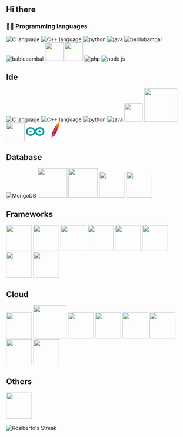 ## Hi there
<div>

###  👨‍💻  Programming languages
<!-- ![YouTube Channel Subscribers](https://img.shields.io/youtube/channel/subscribers/UCMS8crvN1a1SPjTqc8N26FA?style=social) -->

<p align='left'>
<img src="https://raw.githubusercontent.com/bablubambal/All_logo_and_pictures/1ac69ce5fbc389725f16f989fa53c62d6e1b4883/programming%20languages/c.svg" alt="C language" height="50" width="50" />
<img src="https://raw.githubusercontent.com/bablubambal/All_logo_and_pictures/1ac69ce5fbc389725f16f989fa53c62d6e1b4883/programming%20languages/c%2B%2B.svg" alt="C++ language" height="50" width="50" /> 
<img src="https://raw.githubusercontent.com/bablubambal/All_logo_and_pictures/1ac69ce5fbc389725f16f989fa53c62d6e1b4883/programming%20languages/python.svg" alt="python" height="50" width="50" /> 
<img src="https://raw.githubusercontent.com/bablubambal/All_logo_and_pictures/1ac69ce5fbc389725f16f989fa53c62d6e1b4883/programming%20languages/java.svg" alt="java" height="50" width="50" /> 
<img src="https://raw.githubusercontent.com/bablubambal/All_logo_and_pictures/1ac69ce5fbc389725f16f989fa53c62d6e1b4883/programming%20languages/javascript.svg" alt="bablubambal" height="50" width="50" /> 
<img src="https://raw.githubusercontent.com/bablubambal/All_logo_and_pictures/1ac69ce5fbc389725f16f989fa53c62d6e1b4883/programming%20languages/typescript.svg" alt="bablubambal" height="50" width="50" /> 

<img src="https://github.com/bablubambal/All_logo_and_pictures/blob/main/programming%20languages/bash.svg" height="50" width="50" />

<img src="https://github.com/bablubambal/All_logo_and_pictures/blob/main/programming%20languages/kotlin.svg" height="50" width="50" />

<img src="https://raw.githubusercontent.com/bablubambal/All_logo_and_pictures/1ac69ce5fbc389725f16f989fa53c62d6e1b4883/social%20icons/php.svg" alt="php" height="50" width="50" />
<img src="https://raw.githubusercontent.com/bablubambal/All_logo_and_pictures/1ac69ce5fbc389725f16f989fa53c62d6e1b4883/frameworks/nodejs.svg" alt="node js" height="50" width="50" />
</p>

## Ide
<p align='left'>
<img src="https://raw.githubusercontent.com/bablubambal/All_logo_and_pictures/62487087dc4f4f5efee637addbc67a16dd374bf6/text%20editors/atom.svg" alt="C language" height="50" width="50" />
<img src="https://raw.githubusercontent.com/bablubambal/All_logo_and_pictures/62487087dc4f4f5efee637addbc67a16dd374bf6/text%20editors/notepad%2B%2B.png" alt="C++ language" height="50" width="50" /> 
<img src="https://raw.githubusercontent.com/bablubambal/All_logo_and_pictures/62487087dc4f4f5efee637addbc67a16dd374bf6/text%20editors/sublime.svg" alt="python" height="50" width="50" /> 
<img src="https://raw.githubusercontent.com/bablubambal/All_logo_and_pictures/62487087dc4f4f5efee637addbc67a16dd374bf6/text%20editors/vscode.svg" alt="java" height="50" width="50" /> 
<img src="https://github.com/bablubambal/All_logo_and_pictures/blob/main/ides/android-studio.svg" height="50" width="50" />
<img src="https://github.com/bablubambal/All_logo_and_pictures/blob/main/ides/eclipse.svg" height="90" width="90" />
<img src="https://github.com/bablubambal/All_logo_and_pictures/blob/main/ides/intellij.svg" height="50" width="50" />
<img src="https://github.com/devicons/devicon/blob/master/icons/arduino/arduino-original.svg" height="50" width="50" />
<img src="https://github.com/devicons/devicon/blob/master/icons/apache/apache-original.svg" height="50" width="50" />
</p>

## Database
<p align='left'>
<img src="https://github.com/bablubambal/All_logo_and_pictures/blob/main/databases/mongodb.svg" alt="MongoDB" height="120" width="120" />
<img src="https://github.com/bablubambal/All_logo_and_pictures/blob/main/databases/mysql.svg" height="80" width="80" />
<img src="https://github.com/bablubambal/All_logo_and_pictures/blob/main/databases/oracle.svg" height="80" width="80" />
<img src="https://github.com/bablubambal/All_logo_and_pictures/blob/main/databases/postgresql.svg" height="70" width="70" />
<img src="https://github.com/bablubambal/All_logo_and_pictures/blob/main/databases/redis.svg" height="70" width="70" />  
</p>

## Frameworks
<p align='left'>
<img src="https://github.com/bablubambal/All_logo_and_pictures/blob/main/frameworks/android.svg" height="70" width="70" />
<img src="https://github.com/bablubambal/All_logo_and_pictures/blob/main/frameworks/angular.svg" height="70" width="70" />
<img src="https://github.com/bablubambal/All_logo_and_pictures/blob/main/frameworks/boostrap.svg" height="70" width="70" />
<img src="https://github.com/bablubambal/All_logo_and_pictures/blob/main/frameworks/django.svg" height="70" width="70" />
<img src="https://github.com/bablubambal/All_logo_and_pictures/blob/main/frameworks/flask.svg" height="70" width="70" />
<img src="https://github.com/bablubambal/All_logo_and_pictures/blob/main/frameworks/jquery.svg" height="70" width="70" />
<img src="https://github.com/bablubambal/All_logo_and_pictures/blob/main/frameworks/materialize.svg" height="70" width="70" />
<img src="https://github.com/bablubambal/All_logo_and_pictures/blob/main/frameworks/spring.svg" height="70" width="70" />
</p>

## Cloud
<p align='left'>
<img src="https://github.com/bablubambal/All_logo_and_pictures/blob/main/cloud/amazon.svg" height="70" width="70" />
<img src="https://github.com/bablubambal/All_logo_and_pictures/blob/main/cloud/azure.svg" height="90" width="90" />
<img src="https://github.com/bablubambal/All_logo_and_pictures/blob/main/cloud/bitbucket.svg" height="70" width="70" />
<img src="https://github.com/bablubambal/All_logo_and_pictures/blob/main/cloud/docker.svg" height="70" width="70" />
<img src="https://github.com/bablubambal/All_logo_and_pictures/blob/main/cloud/firebase.svg" height="70" width="70" />
<img src="https://github.com/bablubambal/All_logo_and_pictures/blob/main/cloud/github.svg" height="70" width="70" />
<img src="https://github.com/bablubambal/All_logo_and_pictures/blob/main/cloud/gitlab.svg" height="70" width="70" />
<img src="https://github.com/bablubambal/All_logo_and_pictures/blob/main/cloud/heroku.svg" height="70" width="70" />
</p>

## Others
<p align='left'>
<img src="" height="70" width="70" />
</p>


<!-- 
![Rosiberto's Stats](https://github-readme-stats.vercel.app/api?username=Rosiberto&theme=algolia&show_icons=true&hide_border=true&count_private=true)
![Rosiberto's Top Languages](https://github-readme-stats.vercel.app/api/top-langs/?username=Rosiberto&theme=algolia&show_icons=true&hide_border=true&layout=compact) -->

![Rosiberto's Streak](https://github-readme-streak-stats.herokuapp.com/?user=Rosiberto&theme=algolia&hide_border=true)

</div>
